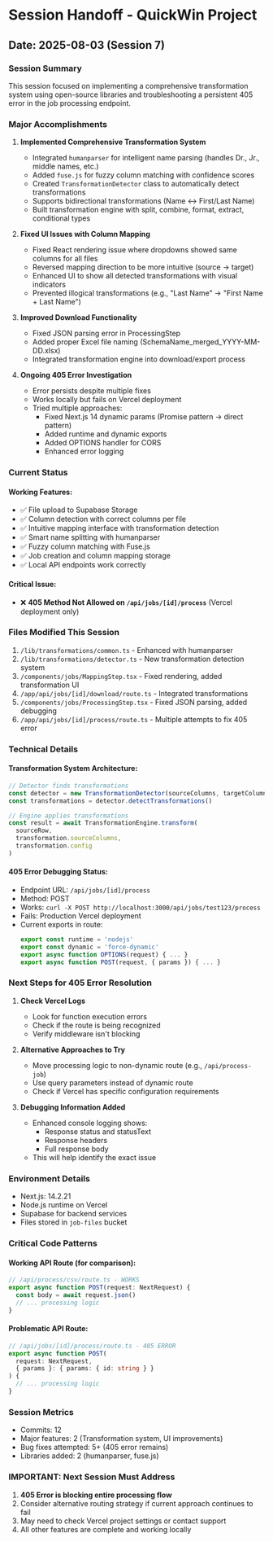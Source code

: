 # Session Handoff - QuickWin Project

## Date: 2025-08-03 (Session 7)

### Session Summary
This session focused on implementing a comprehensive transformation system using open-source libraries and troubleshooting a persistent 405 error in the job processing endpoint.

### Major Accomplishments

1. **Implemented Comprehensive Transformation System**
   - Integrated `humanparser` for intelligent name parsing (handles Dr., Jr., middle names, etc.)
   - Added `fuse.js` for fuzzy column matching with confidence scores
   - Created `TransformationDetector` class to automatically detect transformations
   - Supports bidirectional transformations (Name ↔ First/Last Name)
   - Built transformation engine with split, combine, format, extract, conditional types

2. **Fixed UI Issues with Column Mapping**
   - Fixed React rendering issue where dropdowns showed same columns for all files
   - Reversed mapping direction to be more intuitive (source → target)
   - Enhanced UI to show all detected transformations with visual indicators
   - Prevented illogical transformations (e.g., "Last Name" → "First Name + Last Name")

3. **Improved Download Functionality**
   - Fixed JSON parsing error in ProcessingStep
   - Added proper Excel file naming (SchemaName_merged_YYYY-MM-DD.xlsx)
   - Integrated transformation engine into download/export process

4. **Ongoing 405 Error Investigation**
   - Error persists despite multiple fixes
   - Works locally but fails on Vercel deployment
   - Tried multiple approaches:
     - Fixed Next.js 14 dynamic params (Promise pattern → direct pattern)
     - Added runtime and dynamic exports
     - Added OPTIONS handler for CORS
     - Enhanced error logging

### Current Status

#### Working Features:
- ✅ File upload to Supabase Storage
- ✅ Column detection with correct columns per file
- ✅ Intuitive mapping interface with transformation detection
- ✅ Smart name splitting with humanparser
- ✅ Fuzzy column matching with Fuse.js
- ✅ Job creation and column mapping storage
- ✅ Local API endpoints work correctly

#### Critical Issue:
- ❌ **405 Method Not Allowed on `/api/jobs/[id]/process`** (Vercel deployment only)

### Files Modified This Session
1. `/lib/transformations/common.ts` - Enhanced with humanparser
2. `/lib/transformations/detector.ts` - New transformation detection system
3. `/components/jobs/MappingStep.tsx` - Fixed rendering, added transformation UI
4. `/app/api/jobs/[id]/download/route.ts` - Integrated transformations
5. `/components/jobs/ProcessingStep.tsx` - Fixed JSON parsing, added debugging
6. `/app/api/jobs/[id]/process/route.ts` - Multiple attempts to fix 405 error

### Technical Details

#### Transformation System Architecture:
```typescript
// Detector finds transformations
const detector = new TransformationDetector(sourceColumns, targetColumns)
const transformations = detector.detectTransformations()

// Engine applies transformations
const result = await TransformationEngine.transform(
  sourceRow,
  transformation.sourceColumns,
  transformation.config
)
```

#### 405 Error Debugging Status:
- Endpoint URL: `/api/jobs/[id]/process`
- Method: POST
- Works: `curl -X POST http://localhost:3000/api/jobs/test123/process`
- Fails: Production Vercel deployment
- Current exports in route:
  ```typescript
  export const runtime = 'nodejs'
  export const dynamic = 'force-dynamic'
  export async function OPTIONS(request) { ... }
  export async function POST(request, { params }) { ... }
  ```

### Next Steps for 405 Error Resolution

1. **Check Vercel Logs**
   - Look for function execution errors
   - Check if the route is being recognized
   - Verify middleware isn't blocking

2. **Alternative Approaches to Try**
   - Move processing logic to non-dynamic route (e.g., `/api/process-job`)
   - Use query parameters instead of dynamic route
   - Check if Vercel has specific configuration requirements

3. **Debugging Information Added**
   - Enhanced console logging shows:
     - Response status and statusText
     - Response headers
     - Full response body
   - This will help identify the exact issue

### Environment Details
- Next.js: 14.2.21
- Node.js runtime on Vercel
- Supabase for backend services
- Files stored in `job-files` bucket

### Critical Code Patterns

#### Working API Route (for comparison):
```typescript
// /api/process/csv/route.ts - WORKS
export async function POST(request: NextRequest) {
  const body = await request.json()
  // ... processing logic
}
```

#### Problematic API Route:
```typescript
// /api/jobs/[id]/process/route.ts - 405 ERROR
export async function POST(
  request: NextRequest,
  { params }: { params: { id: string } }
) {
  // ... processing logic
}
```

### Session Metrics
- Commits: 12
- Major features: 2 (Transformation system, UI improvements)
- Bug fixes attempted: 5+ (405 error remains)
- Libraries added: 2 (humanparser, fuse.js)

### IMPORTANT: Next Session Must Address
1. **405 Error is blocking entire processing flow**
2. Consider alternative routing strategy if current approach continues to fail
3. May need to check Vercel project settings or contact support
4. All other features are complete and working locally